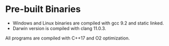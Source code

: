# Pre-built Binaries

- Windows and Linux binaries are compiled with gcc 9.2 and static linked.
- Darwin version is compiled with clang 11.0.3.

All programs are compiled with C++17 and O2 optimization.

